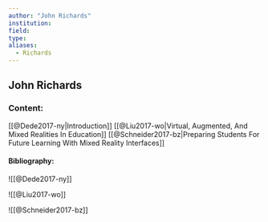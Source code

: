 ```yaml
---
author: "John Richards"
institution:
field:
type:
aliases:
  - Richards
---
```


## John Richards

### Content:
[[@Dede2017-ny|Introduction]]
[[@Liu2017-wo|Virtual, Augmented, And Mixed Realities In Education]]
[[@Schneider2017-bz|Preparing Students For Future Learning With Mixed Reality Interfaces]]

#### Bibliography:

![[@Dede2017-ny]]

![[@Liu2017-wo]]

![[@Schneider2017-bz]]